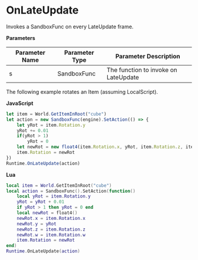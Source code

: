 # OnLateUpdate

Invokes a SandboxFunc on every LateUpdate frame.

**Parameters**

Parameter Name | Parameter Type | Parameter Description
--- | --- | ---
s | SandboxFunc | The function to invoke on LateUpdate

The following example rotates an Item (assuming LocalScript).

**JavaScript**
```js
let item = World.GetItemInRoot("cube")
let action = new SandboxFunc(engine).SetAction(() => {
    let yRot = item.Rotation.y
    yRot += 0.01
    if(yRot > 1)
        yRot = 0
    let newRot = new float4(item.Rotation.x, yRot, item.Rotation.z, item.Rotation.w)
    item.Rotation = newRot
})
Runtime.OnLateUpdate(action)
```

**Lua**
```lua
local item = World.GetItemInRoot("cube")
local action = SandboxFunc().SetAction(function()
    local yRot = item.Rotation.y
    yRot = yRot + 0.01
    if yRot > 1 then yRot = 0 end
    local newRot = float4()
    newRot.x = item.Rotation.x
    newRot.y = yRot
    newRot.z = item.Rotation.z
    newRot.w = item.Rotation.w
    item.Rotation = newRot
end)
Runtime.OnLateUpdate(action)
```